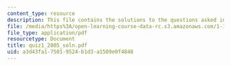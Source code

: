 ```yaml
---
content_type: resource
description: This file contains the solutions to the questions asked in Quiz 1.
file: /media/https%3A/open-learning-course-data-rc.s3.amazonaws.com/1-151-probability-and-statistics-in-engineering-spring-2005/a3d43fa175019524b1d3a1509e0f4848_quiz1_2005_soln.pdf
file_type: application/pdf
resourcetype: Document
title: quiz1_2005_soln.pdf
uid: a3d43fa1-7501-9524-b1d3-a1509e0f4848
---
```

